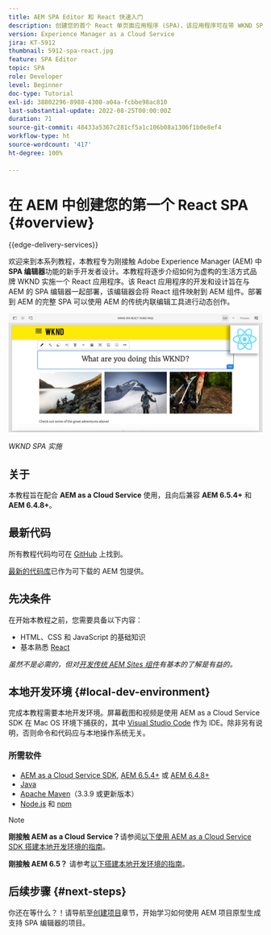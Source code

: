 ```yaml
---
title: AEM SPA Editor 和 React 快速入门
description: 创建您的首个 React 单页面应用程序 (SPA)，该应用程序可在带 WKND SPA 的 Adobe Experience Manager (AEM) 中编辑。了解如何结合使用 React JS 框架和 AEM 的 SPA 编辑器来创建 SPA。此多节教程演练了为虚构的生活方式品牌 WKND 实施 React 应用程序的过程。本教程涉及创建 SPA 的全过程以及与 AEM 的集成。
version: Experience Manager as a Cloud Service
jira: KT-5912
thumbnail: 5912-spa-react.jpg
feature: SPA Editor
topic: SPA
role: Developer
level: Beginner
doc-type: Tutorial
exl-id: 38802296-8988-4300-a04a-fcbbe98ac810
last-substantial-update: 2022-08-25T00:00:00Z
duration: 71
source-git-commit: 48433a5367c281cf5a1c106b08a1306f1b0e8ef4
workflow-type: ht
source-wordcount: '417'
ht-degree: 100%

---
```


# 在 AEM 中创建您的第一个 React SPA {#overview}

{{edge-delivery-services}}

欢迎来到本系列教程，本教程专为刚接触 Adobe Experience Manager (AEM) 中 **SPA 编辑器**&#x200B;功能的新手开发者设计。本教程将逐步介绍如何为虚构的生活方式品牌 WKND 实施一个 React 应用程序。该 React 应用程序的开发和设计旨在与 AEM 的 SPA 编辑器一起部署，该编辑器会将 React 组件映射到 AEM 组件。部署到 AEM 的完整 SPA 可以使用 AEM 的传统内联编辑工具进行动态创作。

![最终实施的 SPA](assets/wknd-spa-implementation.png)

*WKND SPA 实施*

## 关于

本教程旨在配合 **AEM as a Cloud Service** 使用，且向后兼容 **AEM 6.5.4+** 和 **AEM 6.4.8+**。

## 最新代码

所有教程代码均可在 [GitHub](https://github.com/adobe/aem-guides-wknd-spa) 上找到。

[最新的代码库](https://github.com/adobe/aem-guides-wknd-spa/releases)已作为可下载的 AEM 包提供。

## 先决条件

在开始本教程之前，您需要具备以下内容：

* HTML、CSS 和 JavaScript 的基础知识
* 基本熟悉 [React](https://reactjs.org/tutorial/tutorial.html)

*虽然不是必需的，但对[开发传统 AEM Sites 组件](https://experienceleague.adobe.com/docs/experience-manager-learn/getting-started-wknd-tutorial-develop/overview.html?lang=zh-Hans)有基本的了解是有益的。*

## 本地开发环境 {#local-dev-environment}

完成本教程需要本地开发环境。屏幕截图和视频是使用 AEM as a Cloud Service SDK 在 Mac OS 环境下捕获的，其中 [Visual Studio Code](https://code.visualstudio.com/) 作为 IDE。除非另有说明，否则命令和代码应与本地操作系统无关。

### 所需软件

* [AEM as a Cloud Service SDK](https://experienceleague.adobe.com/docs/experience-manager-learn/cloud-service/local-development-environment-set-up/aem-runtime.html?lang=zh-Hans), [AEM 6.5.4+](https://experienceleague.adobe.com/docs/experience-manager-release-information/aem-release-updates/aem-releases-updates.html?lang=zh-Hans#aem-65) 或 [AEM 6.4.8+](https://experienceleague.adobe.com/docs/experience-manager-release-information/aem-release-updates/aem-releases-updates.html?lang=zh-Hans#aem-64)
* [Java](https://downloads.experiencecloud.adobe.com/content/software-distribution/en/general.html)
* [Apache Maven](https://maven.apache.org/)（3.3.9 或更新版本）
* [Node.js](https://nodejs.org/en/) 和 [npm](https://www.npmjs.com/)

>[!NOTE]
>
> **刚接触 AEM as a Cloud Service？**&#x200B;请参阅[以下使用 AEM as a Cloud Service SDK 搭建本地开发环境的指南](https://experienceleague.adobe.com/docs/experience-manager-learn/cloud-service/local-development-environment-set-up/overview.html?lang=zh-hans)。
>
> **刚接触 AEM 6.5？** 请参考[以下搭建本地开发环境的指南](https://experienceleague.adobe.com/docs/experience-manager-learn/foundation/development/set-up-a-local-aem-development-environment.html?lang=zh-hans)。

## 后续步骤 {#next-steps}

你还在等什么？！请导航至[创建项目](create-project.md)章节，开始学习如何使用 AEM 项目原型生成支持 SPA 编辑器的项目。

